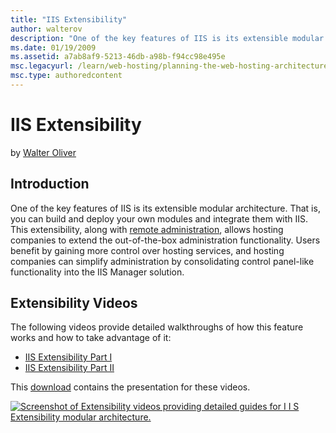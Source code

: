 ```yaml
---
title: "IIS Extensibility"
author: walterov
description: "One of the key features of IIS is its extensible modular architecture. That is, you can build and deploy your own modules and integrate them with IIS. This e..."
ms.date: 01/19/2009
ms.assetid: a7ab8af9-5213-46db-a98b-f94cc98e495e
msc.legacyurl: /learn/web-hosting/planning-the-web-hosting-architecture/iis-extensibility
msc.type: authoredcontent
---
```

# IIS Extensibility

by [Walter Oliver](https://github.com/walterov)

## Introduction

One of the key features of IIS is its extensible modular architecture. That is, you can build and deploy your own modules and integrate them with IIS. This extensibility, along with [remote administration](../../manage/remote-administration/index.md "remote administration"), allows hosting companies to extend the out-of-the-box administration functionality. Users benefit by gaining more control over hosting services, and hosting companies can simplify administration by consolidating control panel-like functionality into the IIS Manager solution.

## Extensibility Videos

The following videos provide detailed walkthroughs of how this feature works and how to take advantage of it:

- [IIS Extensibility Part I](https://mediadl.microsoft.com/mediadl/IISNET/Media/HDA20-IIS/IIS%20Extensibility%20Part%201%20of%202.wmv "IIS Extensibility Part I")
- [IIS Extensibility Part II](https://mediadl.microsoft.com/mediadl/IISNET/Media/HDA20-IIS/IIS%20Extensibility%20Part%202%20of%202.wmv "IIS Extensibility Part II")

This [download](https://download.microsoft.com/download/A/2/F/A2F199C0-672E-44E6-BF1D-878E233C3F08/IIS7_Extensibility.zip "download") contains the presentation for these videos.

[![Screenshot of Extensibility videos providing detailed guides for I I S Extensibility modular architecture.](iis-extensibility/_static/image1.jpg)](https://download.microsoft.com/download/A/2/F/A2F199C0-672E-44E6-BF1D-878E233C3F08/IIS7_Extensibility.zip)
